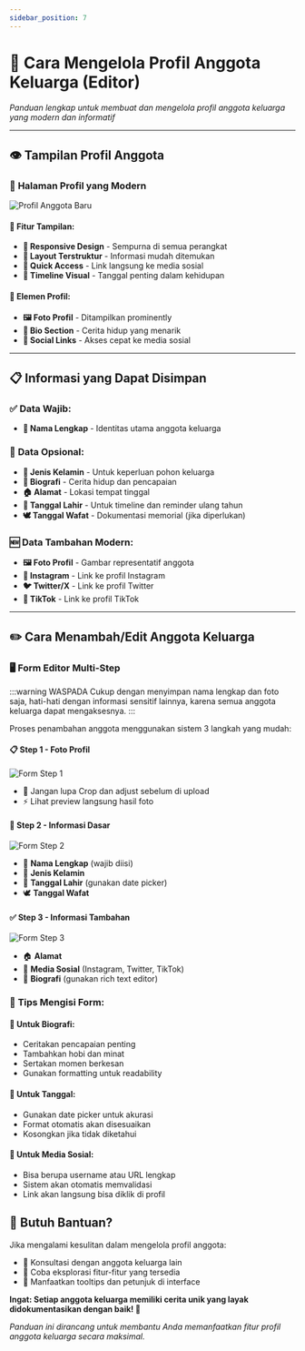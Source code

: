 ```yaml
---
sidebar_position: 7
---
```


# 👥 Cara Mengelola Profil Anggota Keluarga (Editor)

*Panduan lengkap untuk membuat dan mengelola profil anggota keluarga yang modern dan informatif*

---

## 👁️ **Tampilan Profil Anggota**

### 🎨 **Halaman Profil yang Modern**

![Profil Anggota Baru](./img/2_1_3/member-page-baru.png)

#### 🌟 **Fitur Tampilan:**
- **📱 Responsive Design** - Sempurna di semua perangkat
- **🎯 Layout Terstruktur** - Informasi mudah ditemukan
- **🔗 Quick Access** - Link langsung ke media sosial
- **📅 Timeline Visual** - Tanggal penting dalam kehidupan

#### 💫 **Elemen Profil:**
- **🖼️ Foto Profil** - Ditampilkan prominently
- **📝 Bio Section** - Cerita hidup yang menarik
- **🔗 Social Links** - Akses cepat ke media sosial

---

## 📋 **Informasi yang Dapat Disimpan**

### ✅ **Data Wajib:**
- **👤 Nama Lengkap** - Identitas utama anggota keluarga

### 🔄 **Data Opsional:**
- **👫 Jenis Kelamin** - Untuk keperluan pohon keluarga
- **📖 Biografi** - Cerita hidup dan pencapaian
- **🏠 Alamat** - Lokasi tempat tinggal
- **🎂 Tanggal Lahir** - Untuk timeline dan reminder ulang tahun
- **🕊️ Tanggal Wafat** - Dokumentasi memorial (jika diperlukan)

### 🆕 **Data Tambahan Modern:**
- **🖼️ Foto Profil** - Gambar representatif anggota
- **📸 Instagram** - Link ke profil Instagram
- **🐦 Twitter/X** - Link ke profil Twitter
- **🎵 TikTok** - Link ke profil TikTok

---

## ✏️ **Cara Menambah/Edit Anggota Keluarga**

### 🖥️ **Form Editor Multi-Step**

:::warning WASPADA
Cukup dengan menyimpan nama lengkap dan foto saja, hati-hati dengan informasi sensitif lainnya, karena semua anggota keluarga dapat mengaksesnya.
:::

Proses penambahan anggota menggunakan sistem 3 langkah yang mudah:

#### 📋 **Step 1 - Foto Profil**
![Form Step 1](./img/2_1_3/form-member-1.jpg)

- 🎨 Jangan lupa Crop dan adjust sebelum di upload
- ⚡ Lihat preview langsung hasil foto

#### 📱 **Step 2 - Informasi Dasar**
![Form Step 2](./img/2_1_3/form-member-2.jpg)

- 👤 **Nama Lengkap** (wajib diisi)
- 👫 **Jenis Kelamin** 
- 🎂 **Tanggal Lahir** (gunakan date picker)
- 🕊️ **Tanggal Wafat**

#### ✅ **Step 3 - Informasi Tambahan**
![Form Step 3](./img/2_1_3/form-member-3.jpg)

- 🏠 **Alamat** 
- 📱 **Media Sosial** (Instagram, Twitter, TikTok)
- 📖 **Biografi** (gunakan rich text editor)

### 🎯 **Tips Mengisi Form:**

#### 📝 **Untuk Biografi:**
- Ceritakan pencapaian penting
- Tambahkan hobi dan minat
- Sertakan momen berkesan
- Gunakan formatting untuk readability

#### 📅 **Untuk Tanggal:**
- Gunakan date picker untuk akurasi
- Format otomatis akan disesuaikan
- Kosongkan jika tidak diketahui

#### 🔗 **Untuk Media Sosial:**
- Bisa berupa username atau URL lengkap
- Sistem akan otomatis memvalidasi
- Link akan langsung bisa diklik di profil

## 🤔 **Butuh Bantuan?**

Jika mengalami kesulitan dalam mengelola profil anggota:
- 👥 Konsultasi dengan anggota keluarga lain
- 🔄 Coba eksplorasi fitur-fitur yang tersedia
- 📱 Manfaatkan tooltips dan petunjuk di interface

**Ingat: Setiap anggota keluarga memiliki cerita unik yang layak didokumentasikan dengan baik! 🤗**

*Panduan ini dirancang untuk membantu Anda memanfaatkan fitur profil anggota keluarga secara maksimal.*